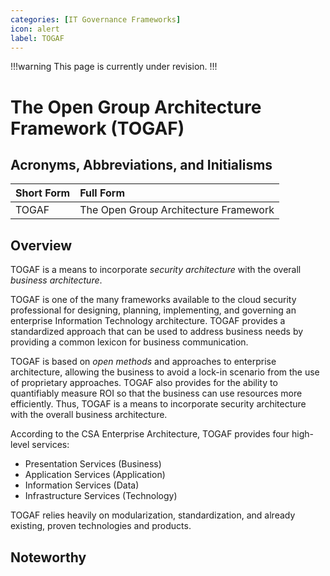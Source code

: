 ```yaml
---
categories: [IT Governance Frameworks]
icon: alert
label: TOGAF
---
```


!!!warning
This page is currently under revision.
!!!

# The Open Group Architecture Framework (TOGAF)

## Acronyms, Abbreviations, and Initialisms

Short Form | Full Form
:--- | :---
TOGAF | The Open Group Architecture Framework

## Overview

TOGAF is a means to incorporate *security architecture* with the overall *business architecture*.

TOGAF is one of the many frameworks available to the cloud security professional for designing, planning, implementing, and governing an enterprise Information Technology architecture. TOGAF provides a standardized approach that can be used to address business needs by providing a common lexicon for business communication.

TOGAF is based on *open methods* and approaches to enterprise architecture, allowing the business to avoid a lock-in scenario from the use of proprietary approaches. TOGAF also provides for the ability to quantifiably measure ROI so that the business can use resources more efficiently. Thus, TOGAF is a means to incorporate security architecture with the overall business architecture.

According to the CSA Enterprise Architecture, TOGAF provides four high-level services:

- Presentation Services (Business)
- Application Services (Application)
- Information Services (Data)
- Infrastructure Services (Technology)

TOGAF relies heavily on modularization, standardization, and already existing, proven technologies and products.

## Noteworthy

## 